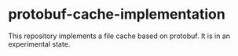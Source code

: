 # protobuf-cache-implementation
This repository implements a file cache based on protobuf. It is in an experimental state.
